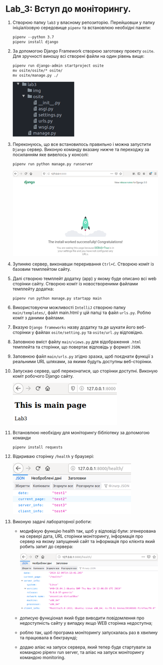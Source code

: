 # Lab_3: Вступ до моніторингу.

1. Створюю папку `lab3` у власному репозиторію. Перейшовши у папку ініціалізовую середовище `pipenv` та встановлюю необхідні пакети:
    ```
    pipenv --python 3.7
    pipenv install django
    ```
2. За допомогою Django Framework створюю заготовку проекту `osite`. Для зручності виношу всі створені файли на один рівень вище:
    ```
    pipenv run django-admin startproject osite
    mv osite/osite/* osite/
    mv osite/manage.py ./
    ```
    ![image](img/1.png)

3. Переконуюсь, що все встановилось правильно і можна запустити `Django` сервер. Виконую команду вказану нижче та переходжу за посиланням яке вивелось у консолі:
    ```
    pipenv run python manage.py runserver
    ```
   ![image](img/2.png)
   
4. Зупиняю сервер, виконавши переривання `Ctrl+C`. Створюю коміт із базовим темплейтом сайту.
5. Далі створюю темплейт додатку (app) у якому буде описано всі web сторінки сайту. Створюю коміт із новоствореними файлами темплейту додатка:
     ```
     pipenv run python manage.py startapp main
     ```
6. Використовуючи можливості `IntelliJ` створюю папку `main/templates/`, файл main.html у цій папці та файл `urls.py`. Роблю коміт з даними файлами.
7. Вказую `Django frameworks` назву додатку та де шукати його веб-сторінки у файлах `osite/setting.py` та `osite/url.py` відповідно.
8. Заповнюю вміст файлу `main/views.py` для відображення `.html` темплейта та сторінки, що повертає відповідь у форматі `JSON`.
9. Заповнюю файл `main/urls.py` згідно зразка, щоб поєднати функції з реальними URL шляхами, за якими будуть доступны веб-сторінки.
10. Запускаю сервер, щоб переконатися, що сторінки доступні. Виконую коміт робочого Django сайту. 

    ![image](img/3.png)

11. Встановлюю необхідну для моніторингу бібліотеку за допомогою команди 
    ```
    pipenv install requests
    ```
12. Відкриваю сторінку `/health` у браузері:

    ![image](img/4.png)

13. Виконую задачі лабораторної роботи:
    
    - модифікую функцію health так, щоб у відповіді були: згенерована на сервері дата, URL сторінки моніторингу, інформація про сервер на якому запущений сайт та інформація про клієнта який робить запит до сервера:
    
        ![image](img/5.png)
     
     - дописую функціонал який буде виводити повідомлення про недоступність сайту у випадку якщо WEB сторінка недоступна;
     
     - роблю так, щоб програма моніторингу запускалась раз в хвилину та працювала в бекграунді;
     
     - додаю аліас на запуск сервера, який тепер буде стартувати за командою pipenv run server, та аліас на запуск моніторингу командою monitoring.